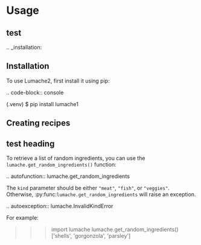 Usage
=====
## test
.. _installation:

Installation
------------

To use Lumache2, first install it using pip:

.. code-block:: console

   (.venv) $ pip install lumache1

Creating recipes
----------------
## test heading
To retrieve a list of random ingredients,
you can use the ``lumache.get_random_ingredients()`` function:

.. autofunction:: lumache.get_random_ingredients

The ``kind`` parameter should be either ``"meat"``, ``"fish"``,
or ``"veggies"``. Otherwise, :py:func:`lumache.get_random_ingredients`
will raise an exception.

.. autoexception:: lumache.InvalidKindError

For example:

>>> import lumache
>>> lumache.get_random_ingredients()
['shells', 'gorgonzola', 'parsley']

